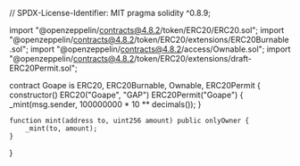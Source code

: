 // SPDX-License-Identifier: MIT
pragma solidity ^0.8.9;

import "@openzeppelin/contracts@4.8.2/token/ERC20/ERC20.sol";
import "@openzeppelin/contracts@4.8.2/token/ERC20/extensions/ERC20Burnable.sol";
import "@openzeppelin/contracts@4.8.2/access/Ownable.sol";
import "@openzeppelin/contracts@4.8.2/token/ERC20/extensions/draft-ERC20Permit.sol";

contract Goape is ERC20, ERC20Burnable, Ownable, ERC20Permit {
    constructor() ERC20("Goape", "GAP") ERC20Permit("Goape") {
        _mint(msg.sender, 100000000 * 10 ** decimals());
    }

    function mint(address to, uint256 amount) public onlyOwner {
        _mint(to, amount);
    }
}
